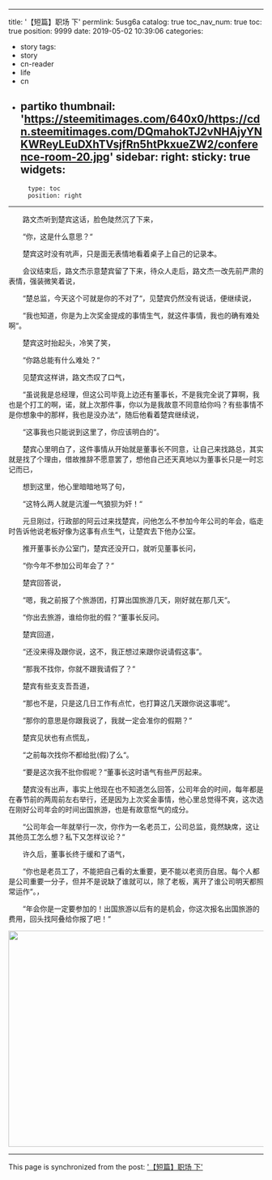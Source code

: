 
---
title: '【短篇】职场 下'
permlink: 5usg6a
catalog: true
toc_nav_num: true
toc: true
position: 9999
date: 2019-05-02 10:39:06
categories:
- story
tags:
- story
- cn-reader
- life
- cn
- partiko
thumbnail: 'https://steemitimages.com/640x0/https://cdn.steemitimages.com/DQmahokTJ2vNHAjyYNKWReyLEuDXhTVsjfRn5htPkxueZW2/conference-room-20.jpg'
sidebar:
    right:
        sticky: true
widgets:
    -
        type: toc
        position: right
---


<html>
<p>　　路文杰听到楚宾这话，脸色陡然沉了下来，</p>
<p>　　“你，这是什么意思？“</p>
<p>　　楚宾这时没有吭声，只是面无表情地看着桌子上自己的记录本。</p>
<p>　　会议结束后，路文杰示意楚宾留了下来，待众人走后，路文杰一改先前严肃的表情，强装微笑着说，</p>
<p>　　“楚总监，今天这个可就是你的不对了“，见楚宾仍然没有说话，便继续说，</p>
<p>　　“我也知道，你是为上次奖金提成的事情生气，就这件事情，我也的确有难处啊“。</p>
<p>　　楚宾这时抬起头，冷笑了笑，</p>
<p>　　“你路总能有什么难处？“</p>
<p>　　见楚宾这样讲，路文杰叹了口气，</p>
<p>　　“虽说我是总经理，但这公司毕竟上边还有董事长，不是我完全说了算啊，我也是个打工的啊，诺，就上次那件事，你以为是我故意不同意给你吗？有些事情不是你想象中的那样，我也是没办法“，随后他看着楚宾继续说，</p>
<p>　　“这事我也只能说到这里了，你应该明白的“。</p>
<p>　　楚宾心里明白了，这件事情从开始就是董事长不同意，让自己来找路总，其实就是找了个理由，借故推辞不愿意罢了，想他自己还天真地以为董事长只是一时忘记而已，</p>
<p>　　想到这里，他心里暗暗地骂了句，</p>
<p>　　“这特么两人就是沆瀣一气狼狈为奸！“</p>
<p>　　元旦刚过，行政部的阿云过来找楚宾，问他怎么不参加今年公司的年会，临走时告诉他说老板好像为这事有点生气，让楚宾去下他办公室。</p>
<p>　　推开董事长办公室门，楚宾还没开口，就听见董事长问，</p>
<p>　　“你今年不参加公司年会了？“</p>
<p>　　楚宾回答说，</p>
<p>　　“嗯，我之前报了个旅游团，打算出国旅游几天，刚好就在那几天“。</p>
<p>　　“你出去旅游，谁给你批的假？“董事长反问。</p>
<p>　　楚宾回道，</p>
<p>　　“还没来得及跟你说，这不，我正想过来跟你说请假这事“。</p>
<p>　　“那我不找你，你就不跟我请假了？“</p>
<p>　　楚宾有些支支吾吾道，</p>
<p>　　“那也不是，只是这几日工作有点忙，也打算这几天跟你说这事呢“。</p>
<p>　　“那你的意思是你跟我说了，我就一定会准你的假期？“</p>
<p>　　楚宾见状也有点慌乱，</p>
<p>　　“之前每次找你不都给批(假)了么“。</p>
<p>　　“要是这次我不批你假呢？“董事长这时语气有些严厉起来。</p>
<p>　　楚宾没有出声，事实上他现在也不知道怎么回答，公司年会的时间，每年都是在春节前的两周前左右举行，还是因为上次奖金事情，他心里总觉得不爽，这次选在刚好公司年会的时间出国旅游，也是有故意怄气的成分。</p>
<p>　　“公司年会一年就举行一次，你作为一名老员工，公司总监，竟然缺席，这让其他员工怎么想？私下又怎样议论？“</p>
<p>　　许久后，董事长终于缓和了语气，</p>
<p>　　“你也是老员工了，不能把自己看的太重要，更不能以老资历自居。每个人都是公司重要一分子，但并不是说缺了谁就可以，除了老板，离开了谁公司明天都照常运作“。，</p>
<p>　　“年会你是一定要参加的！出国旅游以后有的是机会，你这次报名出国旅游的费用，回头找阿叠给你报了吧！“</p>
<p><img src="https://steemitimages.com/640x0/https://cdn.steemitimages.com/DQmahokTJ2vNHAjyYNKWReyLEuDXhTVsjfRn5htPkxueZW2/conference-room-20.jpg" width="640" height="427"/></p>
</html>

- - -

This page is synchronized from the post: ['【短篇】职场 下'](https://steemit.com/@rivalhw/5usg6a)

